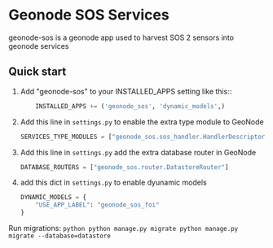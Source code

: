 Geonode SOS Services
====================


geonode-sos is a geonode app used to harvest SOS 2 sensors into geonode services


Quick start
-----------

1. Add "geonode-sos" to your INSTALLED_APPS setting like this::

    ```python
        INSTALLED_APPS += ('geonode_sos', 'dynamic_models',)
    ```

2. Add this line in `settings.py` to enable the extra type module to GeoNode
    ```python
    SERVICES_TYPE_MODULES = ["geonode_sos.sos_handler.HandlerDescriptor"]
    ```

2. Add this line in `settings.py` add the extra database router in GeoNode
    ```python
    DATABASE_ROUTERS = ["geonode_sos.router.DatastoreRouter"]
    ```

1. add this dict in `settings.py` to enable dyunamic models
    
    ```python
    DYNAMIC_MODELS = {
        "USE_APP_LABEL": "geonode_sos_foi"
    }
    ```

Run migrations:
    ```python
    python manage.py migrate
    python manage.py migrate --database=datastore
    ```